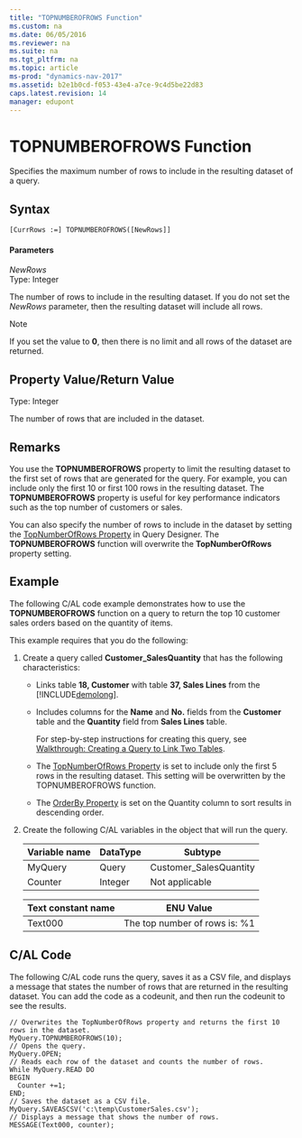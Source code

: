 ```yaml
---
title: "TOPNUMBEROFROWS Function"
ms.custom: na
ms.date: 06/05/2016
ms.reviewer: na
ms.suite: na
ms.tgt_pltfrm: na
ms.topic: article
ms-prod: "dynamics-nav-2017"
ms.assetid: b2e1b0cd-f053-43e4-a7ce-9c4d5be22d83
caps.latest.revision: 14
manager: edupont
---
```

# TOPNUMBEROFROWS Function
Specifies the maximum number of rows to include in the resulting dataset of a query.  
  
## Syntax  
  
```  
[CurrRows :=] TOPNUMBEROFROWS([NewRows]]  
```  
  
#### Parameters  
 *NewRows*  
 Type: Integer  
  
 The number of rows to include in the resulting dataset. If you do not set the *NewRows* parameter, then the resulting dataset will include all rows.  
  
> [!NOTE]  
>  If you set the value to **0**, then there is no limit and all rows of the dataset are returned.  
  
## Property Value/Return Value  
 Type: Integer  
  
 The number of rows that are included in the dataset.  
  
## Remarks  
 You use the **TOPNUMBEROFROWS** property to limit the resulting dataset to the first set of rows that are generated for the query. For example, you can include only the first 10 or first 100 rows in the resulting dataset. The **TOPNUMBEROFROWS** property is useful for key performance indicators such as the top number of customers or sales.  
  
 You can also specify the number of rows to include in the dataset by setting the [TopNumberOfRows Property](TopNumberOfRows-Property.md) in Query Designer. The **TOPNUMBEROFROWS** function will overwrite the **TopNumberOfRows** property setting.  
  
## Example  
 The following C/AL code example demonstrates how to use the **TOPNUMBEROFROWS** function on a query to return the top 10 customer sales orders based on the quantity of items.  
  
 This example requires that you do the following:  
  
1.  Create a query called **Customer\_SalesQuantity** that has the following characteristics:  
  
    -   Links table **18, Customer** with table **37, Sales Lines** from the [!INCLUDE[demolong](includes/demolong_md.md)].  
  
    -   Includes columns for the **Name** and **No.** fields from the **Customer** table and the **Quantity** field from **Sales Lines** table.  
  
         For step-by-step instructions for creating this query, see [Walkthrough: Creating a Query to Link Two Tables](Walkthrough:-Creating-a-Query-to-Link-Two-Tables.md).  
  
    -   The [TopNumberOfRows Property](TopNumberOfRows-Property.md) is set to include only the first 5 rows in the resulting dataset. This setting will be overwritten by the TOPNUMBEROFROWS function.  
  
    -   The [OrderBy Property](OrderBy-Property.md) is set on the Quantity column to sort results in descending order.  
  
2.  Create the following C/AL variables in the object that will run the query.  
  
    |Variable name|DataType|Subtype|  
    |-------------------|--------------|-------------|  
    |MyQuery|Query|Customer\_SalesQuantity|  
    |Counter|Integer|Not applicable|  
  
    |Text constant name|ENU Value|  
    |------------------------|---------------|  
    |Text000|The top number of rows is: %1|  
  
## C/AL Code  
 The following C/AL code runs the query, saves it as a CSV file, and displays a message that states the number of rows that are returned in the resulting dataset. You can add the code as a codeunit, and then run the codeunit to see the results.  
  
```  
// Overwrites the TopNumberOfRows property and returns the first 10 rows in the dataset.  
MyQuery.TOPNUMBEROFROWS(10);  
// Opens the query.  
MyQuery.OPEN;  
// Reads each row of the dataset and counts the number of rows.  
While MyQuery.READ DO  
BEGIN  
  Counter +=1;  
END;  
// Saves the dataset as a CSV file.  
MyQuery.SAVEASCSV('c:\temp\CustomerSales.csv');  
// Displays a message that shows the number of rows.  
MESSAGE(Text000, counter);  
```